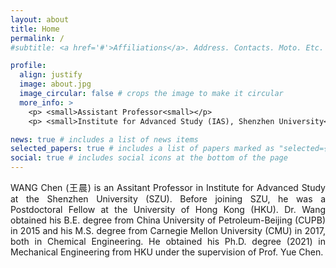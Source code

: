 ```yaml
---
layout: about
title: Home
permalink: /
#subtitle: <a href='#'>Affiliations</a>. Address. Contacts. Moto. Etc.

profile:
  align: justify 
  image: about.jpg
  image_circular: false # crops the image to make it circular
  more_info: >
    <p> <small>Assistant Professor<small></p>
    <p> <small>Institute for Advanced Study (IAS), Shenzhen University<small></p>

news: true # includes a list of news items
selected_papers: true # includes a list of papers marked as "selected={true}"
social: true # includes social icons at the bottom of the page
---
```



<div align="justify"> WANG Chen (王晨) is an Assitant Professor in Institute for Advanced Study at the Shenzhen University (SZU). Before joining SZU, he was a Postdoctoral Fellow at the University of Hong Kong (HKU). Dr. Wang obtained his B.E. degree from China University of Petroleum-Beijing (CUPB) in 2015 and his M.S. degree from Carnegie Mellon University (CMU) in 2017, both in Chemical Engineering. He obtained his Ph.D. degree (2021) in Mechanical Engineering from HKU under the supervision of Prof. Yue Chen.  </div>


&nbsp;
&nbsp;



